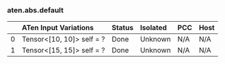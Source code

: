 ### aten.abs.default
|    | ATen Input Variations     | Status   | Isolated   | PCC   | Host   |
|---:|:--------------------------|:---------|:-----------|:------|:-------|
|  0 | Tensor<[10, 10]> self = ? | Done     | Unknown    | N/A   | N/A    |
|  1 | Tensor<[15, 15]> self = ? | Done     | Unknown    | N/A   | N/A    |

